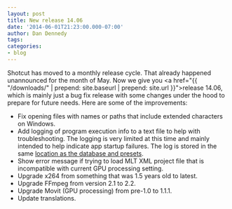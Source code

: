 ```yaml
---
layout: post
title: New release 14.06
date: '2014-06-01T21:23:00.000-07:00'
author: Dan Dennedy
tags: 
categories:
- blog
---
```


Shotcut has moved to a monthly release cycle. That already happened unannounced for the month of May. Now we give you <a href="{{  "/downloads/" | prepend: site.baseurl | prepend: site.url }}">release 14.06</a>, which is mainly just a bug fix release with some changes under the hood to prepare for future needs. Here are some of the improvements:<br>
<ul><li>Fix opening files with names or paths that include extended characters on Windows.</li><li>Add logging of program execution info to a text file to help with troubleshooting. The logging is very limited at this time and mainly intended to help indicate app startup failures. The log is stored in the same <a href="{{  "/FAQ/#where-are-the-log-presets-database-and-settings-stored" | prepend: site.baseurl | prepend: site.url }}">location as the database and presets</a>.</li><li>Show error message if trying to load MLT XML project file that is incompatible with current GPU processing setting.</li><li>Upgrade x264 from something that was 1.5 years old to latest.</li><li>Upgrade FFmpeg from version 2.1 to 2.2.</li><li>Upgrade Movit (GPU processing) from pre-1.0 to 1.1.1.</li><li>Update translations.</li></ul>
